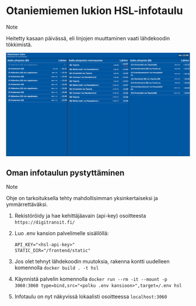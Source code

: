 # Otaniemiemen lukion HSL-infotaulu
> [!NOTE]
> Heitetty kasaan päivässä, eli linjojen muuttaminen vaati lähdekoodin tökkimistä.

![](/img/image.png)

## Oman infotaulun pystyttäminen
> [!NOTE]
> Ohje on tarkoituksella tehty mahdollisimman yksinkertaiseksi ja ymmärrettäväksi.

1. Rekistöröidy ja hae kehittäjäavain (api-key) osoitteesta `https://digitransit.fi/`

2. Luo .env kansion palvelimelle sisällöllä:
    ```env
    API_KEY="<hsl-api-key>"
    STATIC_DIR="/frontend/static"
    ```

3. Jos olet tehnyt lähdekoodin muutoksia, rakenna kontti uudelleen komennolla `docker build . -t hsl`

4. Käynnistä palvelin komennolla `docker run --rm -it --mount -p 3060:3060 type=bind,src="<polku .env kansioon>",target=/.env hsl`

5. Infotaulu on nyt näkyvissä lokaalisti osoitteessa `localhost:3060`

